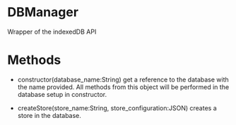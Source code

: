 # DBManager
Wrapper of the indexedDB API

# Methods

- constructor(database_name:String)
get a reference to the database with the name provided. All methods from this object will  be performed in the database setup in constructor.


- createStore(store_name:String, store_configuration:JSON)
creates a store in the database.
